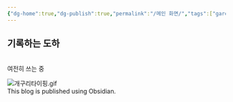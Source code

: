 ```yaml
---
{"dg-home":true,"dg-publish":true,"permalink":"/메인 화면/","tags":["gardenEntry"],"dgPassFrontmatter":true}
---
```



## 기록하는 도하

<br>
여전히 쓰는 중

![개구리타이핑.gif](/img/user/%EC%B2%A8%EB%B6%80%ED%8C%8C%EC%9D%BC/%EA%B0%9C%EA%B5%AC%EB%A6%AC%ED%83%80%EC%9D%B4%ED%95%91.gif)
<br>
This blog is published using Obsidian.